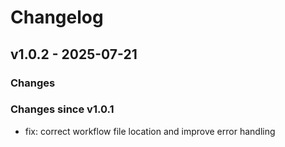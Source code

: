 # Changelog

## v1.0.2 - 2025-07-21

### Changes
### Changes since v1.0.1
- fix: correct workflow file location and improve error handling

